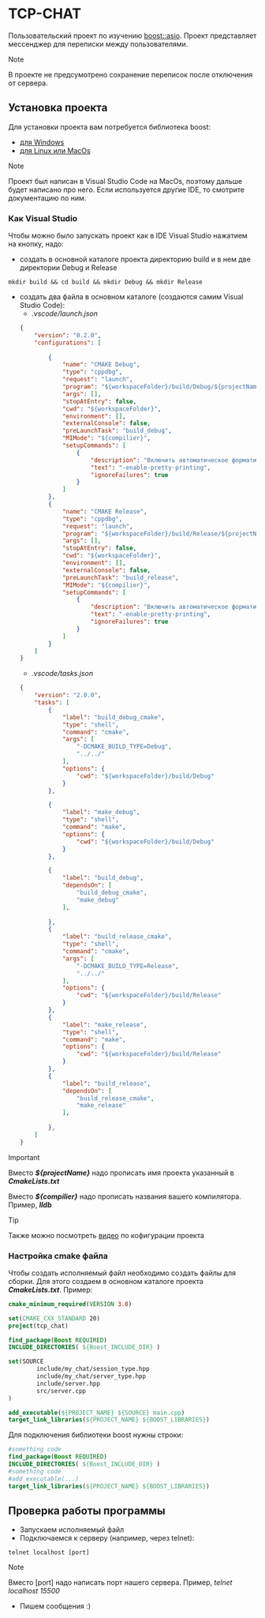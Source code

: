 # TCP-CHAT
Пользовательский проект по изучению [boost::asio](https://www.boost.org/doc/libs/master/doc/html/boost_asio.html). Проект представляет мессенджер для переписки между пользователями.
> [!NOTE]
> В проекте не предсумотрено сохранение переписок после отключения от сервера.

## Установка проекта
Для установки проекта вам потребуется библиотека boost:
- [для Windows](https://www.boost.org/doc/libs/master/more/getting_started/windows.html)
- [для Linux или MacOs](https://www.boost.io/doc/user-guide/getting-started.html)
> [!NOTE]
> Проект был написан в Visual Studio Code на MacOs, поэтому дальше будет написано про него. Если используется другие IDE, то смотрите документацию по ним.

### Как Visual Studio
Чтобы можно было запускать проект как в IDE Visual Studio нажатием на кнопку, надо:
- создать в основной каталоге проекта директорию build и в нем две директории Debug и Release
```vim
mkdir build && cd build && mkdir Debug && mkdir Release
```
- создать два файла в основном каталоге (создаются самим Visual Studio Code):
  - _.vscode/launch.json_
  ```json
  {
      "version": "0.2.0",
      "configurations": [
          
          {
              "name": "CMAKE Debug",
              "type": "cppdbg",
              "request": "launch",
              "program": "${workspaceFolder}/build/Debug/${projectName}",
              "args": [],
              "stopAtEntry": false,
              "cwd": "${workspaceFolder}",
              "environment": [],
              "externalConsole": false,
              "preLaunchTask": "build_debug",
              "MIMode": "${compilier}",
              "setupCommands": [
                  {
                      "description": "Включить автоматическое форматирование для gdb",
                      "text": "-enable-pretty-printing",
                      "ignoreFailures": true
                  }
              ]
          },
          {
              "name": "CMAKE Release",
              "type": "cppdbg",
              "request": "launch",
              "program": "${workspaceFolder}/build/Release/${projectName}",
              "args": [],
              "stopAtEntry": false,
              "cwd": "${workspaceFolder}",
              "environment": [],
              "externalConsole": false,
              "preLaunchTask": "build_release",
              "MIMode": "${compilier}",
              "setupCommands": [
                  {
                      "description": "Включить автоматическое форматирование для gdb",
                      "text": "-enable-pretty-printing",
                      "ignoreFailures": true
                  }
              ]
          }
      ]
  }
  ```
  - _.vscode/tasks.json_
  ```json
  {
      "version": "2.0.0",
      "tasks": [
          {
              "label": "build_debug_cmake",
              "type": "shell",
              "command": "cmake",
              "args": [
                  "-DCMAKE_BUILD_TYPE=Debug",
                  "../../"
              ],
              "options": {
                  "cwd": "${workspaceFolder}/build/Debug"
              }
          },
  
          {
              "label": "make_debug",
              "type": "shell",
              "command": "make",
              "options": {
                  "cwd": "${workspaceFolder}/build/Debug"
              }
          },
  
          {
              "label": "build_debug",
              "dependsOn": [
                  "build_debug_cmake",
                  "make_debug"
              ],
              
          },
          {
              "label": "build_release_cmake",
              "type": "shell",
              "command": "cmake",
              "args": [
                  "-DCMAKE_BUILD_TYPE=Release",
                  "../../"
              ],
              "options": {
                  "cwd": "${workspaceFolder}/build/Release"
              }
          },
          {
              "label": "make_release",
              "type": "shell",
              "command": "make",
              "options": {
                  "cwd": "${workspaceFolder}/build/Release"
              }
          },
          {
              "label": "build_release",
              "dependsOn": [
                  "build_release_cmake",
                  "make_release"
              ],
              
          },
      ]
  }
  ```
> [!IMPORTANT]
> Вместо **_${projectName}_** надо прописать имя проекта указанный в **_CmakeLists.txt_**
> 
> Вмеcто **_${compilier}_** надо прописать названия вашего компилятора. Пример, **_lldb_**

> [!TIP]
> Также можно посмотреть [видео](https://www.youtube.com/watch?v=C6zgk25-3AI&list=LL&index=10) по кофигурации проекта

### Настройка cmake файла
Чтобы создать исполняемый файл необходимо создать файлы для сборки. Для этого создаем в основном каталоге проекта **_CmakeLists.txt_**. Пример:
```cmake
cmake_minimum_required(VERSION 3.0)

set(CMAKE_CXX_STANDARD 20)
project(tcp_chat)

find_package(Boost REQUIRED)
INCLUDE_DIRECTORIES( ${Boost_INCLUDE_DIR} )

set(SOURCE 
        include/my_chat/session_type.hpp
        include/my_chat/server_type.hpp
        include/server.hpp
        src/server.cpp
)

add_executable(${PROJECT_NAME} ${SOURCE} main.cpp)
target_link_libraries(${PROJECT_NAME} ${BOOST_LIBRARIES})
```
Для подключения библиотеки boost нужны строки:
```cmake
#something code
find_package(Boost REQUIRED)
INCLUDE_DIRECTORIES( ${Boost_INCLUDE_DIR} )
#something code
#add_executable(...)
target_link_libraries(${PROJECT_NAME} ${BOOST_LIBRARIES})
```

## Проверка работы программы
- Запускаем исполняемый файл
- Подключаемся к серверу (например, через telnet):
```vim
telnet localhost [port]
```
> [!NOTE]
> Вместо [port] надо написать порт нашего сервера. Пример, _telnet localhost 15500_

- Пишем сообщения :)
